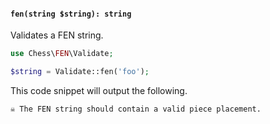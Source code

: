 #### `fen(string $string): string`

Validates a FEN string.

```php
use Chess\FEN\Validate;

$string = Validate::fen('foo');
```

This code snippet will output the following.

```
☠ The FEN string should contain a valid piece placement.
```
